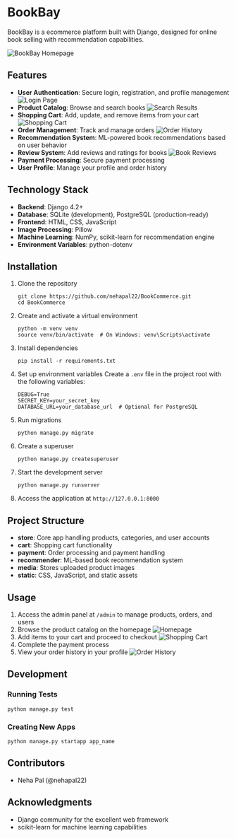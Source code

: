 # BookBay

BookBay is a ecommerce platform built with Django, designed for online book selling with recommendation capabilities.

![BookBay Homepage](screenshots/home.png)

## Features

- **User Authentication**: Secure login, registration, and profile management
  ![Login Page](screenshots/login.png)
- **Product Catalog**: Browse and search books
  ![Search Results](screenshots/search.png)
- **Shopping Cart**: Add, update, and remove items from your cart
  ![Shopping Cart](screenshots/cart.png)
- **Order Management**: Track and manage orders
  ![Order History](screenshots/orders.png)
- **Recommendation System**: ML-powered book recommendations based on user behavior
- **Review System**: Add reviews and ratings for books
  ![Book Reviews](screenshots/reviews.png)
- **Payment Processing**: Secure payment processing
- **User Profile**: Manage your profile and order history 

## Technology Stack

- **Backend**: Django 4.2+
- **Database**: SQLite (development), PostgreSQL (production-ready)
- **Frontend**: HTML, CSS, JavaScript
- **Image Processing**: Pillow
- **Machine Learning**: NumPy, scikit-learn for recommendation engine
- **Environment Variables**: python-dotenv

## Installation

1. Clone the repository
   ```
   git clone https://github.com/nehapal22/BookCommerce.git
   cd BookCommerce
   ```

2. Create and activate a virtual environment
   ```
   python -m venv venv
   source venv/bin/activate  # On Windows: venv\Scripts\activate
   ```

3. Install dependencies
   ```
   pip install -r requirements.txt
   ```

4. Set up environment variables
   Create a `.env` file in the project root with the following variables:
   ```
   DEBUG=True
   SECRET_KEY=your_secret_key
   DATABASE_URL=your_database_url  # Optional for PostgreSQL
   ```

5. Run migrations
   ```
   python manage.py migrate
   ```

6. Create a superuser
   ```
   python manage.py createsuperuser
   ```

7. Start the development server
   ```
   python manage.py runserver
   ```

8. Access the application at `http://127.0.0.1:8000`

## Project Structure

- **store**: Core app handling products, categories, and user accounts
- **cart**: Shopping cart functionality
- **payment**: Order processing and payment handling
- **recommender**: ML-based book recommendation system
- **media**: Stores uploaded product images
- **static**: CSS, JavaScript, and static assets

## Usage

1. Access the admin panel at `/admin` to manage products, orders, and users
2. Browse the product catalog on the homepage
   ![Homepage](screenshots/home.png)
3. Add items to your cart and proceed to checkout
   ![Shopping Cart](screenshots/cart.png)
4. Complete the payment process
5. View your order history in your profile
   ![Order History](screenshots/orders.png)

## Development

### Running Tests
```
python manage.py test
```

### Creating New Apps
```
python manage.py startapp app_name
```

## Contributors

- Neha Pal (@nehapal22)

## Acknowledgments

- Django community for the excellent web framework
- scikit-learn for machine learning capabilities
